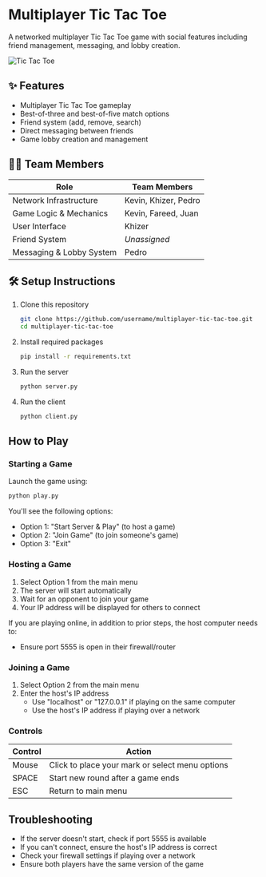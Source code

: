 # Multiplayer Tic Tac Toe

A networked multiplayer Tic Tac Toe game with social features including friend management, messaging, and lobby creation.

![Tic Tac Toe](https://raw.githubusercontent.com/username/multiplayer-tic-tac-toe/main/assets/game-preview.png)

## ✨ Features

- Multiplayer Tic Tac Toe gameplay
- Best-of-three and best-of-five match options
- Friend system (add, remove, search)
- Direct messaging between friends
- Game lobby creation and management

## 👨‍💻 Team Members

| Role | Team Members |
|------|--------------|
| Network Infrastructure | Kevin, Khizer, Pedro |
| Game Logic & Mechanics | Kevin, Fareed, Juan |
| User Interface | Khizer |
| Friend System | *Unassigned* |
| Messaging & Lobby System | Pedro |

## 🛠️ Setup Instructions

1. Clone this repository
   ```bash
   git clone https://github.com/username/multiplayer-tic-tac-toe.git
   cd multiplayer-tic-tac-toe
   ```

2. Install required packages
   ```bash
   pip install -r requirements.txt
   ```

3. Run the server
   ```bash
   python server.py
   ```

4. Run the client
   ```bash
   python client.py
   ```

## How to Play

### Starting a Game

Launch the game using:
```bash
python play.py
```

You'll see the following options:
- Option 1: "Start Server & Play" (to host a game)
- Option 2: "Join Game" (to join someone's game)
- Option 3: "Exit"

### Hosting a Game

1. Select Option 1 from the main menu
2. The server will start automatically
3. Wait for an opponent to join your game
4. Your IP address will be displayed for others to connect

If you are playing online, in addition to prior steps, the host computer needs to:
- Ensure port 5555 is open in their firewall/router

### Joining a Game

1. Select Option 2 from the main menu
2. Enter the host's IP address
   - Use "localhost" or "127.0.0.1" if playing on the same computer
   - Use the host's IP address if playing over a network

### Controls

| Control | Action |
|---------|--------|
| Mouse | Click to place your mark or select menu options |
| SPACE | Start new round after a game ends |
| ESC | Return to main menu |

## Troubleshooting

- If the server doesn't start, check if port 5555 is available
- If you can't connect, ensure the host's IP address is correct
- Check your firewall settings if playing over a network
- Ensure both players have the same version of the game

